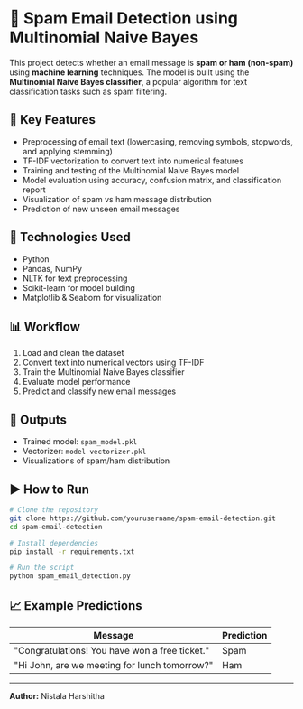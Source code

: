 # 📨 Spam Email Detection using Multinomial Naive Bayes

This project detects whether an email message is **spam or ham (non-spam)** using **machine learning** techniques. The model is built using the **Multinomial Naive Bayes classifier**, a popular algorithm for text classification tasks such as spam filtering.

## 🚀 Key Features
- Preprocessing of email text (lowercasing, removing symbols, stopwords, and applying stemming)
- TF-IDF vectorization to convert text into numerical features
- Training and testing of the Multinomial Naive Bayes model
- Model evaluation using accuracy, confusion matrix, and classification report
- Visualization of spam vs ham message distribution
- Prediction of new unseen email messages

## 🧠 Technologies Used
- Python  
- Pandas, NumPy  
- NLTK for text preprocessing  
- Scikit-learn for model building  
- Matplotlib & Seaborn for visualization  

## 📊 Workflow
1. Load and clean the dataset  
2. Convert text into numerical vectors using TF-IDF  
3. Train the Multinomial Naive Bayes classifier  
4. Evaluate model performance  
5. Predict and classify new email messages  

## 🧾 Outputs
- Trained model: `spam_model.pkl`  
- Vectorizer: `model vectorizer.pkl`  
- Visualizations of spam/ham distribution  

## ▶️ How to Run
```bash
# Clone the repository
git clone https://github.com/yourusername/spam-email-detection.git
cd spam-email-detection

# Install dependencies
pip install -r requirements.txt

# Run the script
python spam_email_detection.py
```

## 📈 Example Predictions
| Message | Prediction |
|----------|-------------|
| "Congratulations! You have won a free ticket." | Spam |
| "Hi John, are we meeting for lunch tomorrow?" | Ham |

---
**Author:** Nistala Harshitha  
